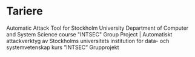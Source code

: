 # Tariere
Automatic Attack Tool for Stockholm University Department of Computer and System Science course "INTSEC" Group Project  | Automatiskt attackverktyg av Stockholms universitets institution för data- och systemvetenskap kurs ”INTSEC” Grupprojekt
